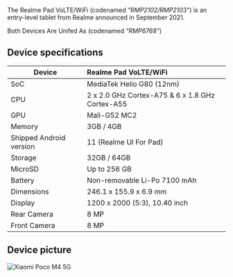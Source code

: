 The Realme Pad VoLTE/WiFi (codenamed _"RMP2102/RMP2103"_) is an entry-level tablet from Realme announced in September 2021.

Both Devices Are Unifed As (codenamed _"RMP6768"_)

## Device specifications

| Device                  | Realme Pad VoLTE/WiFi                                       |
| ----------------------- | :---------------------------------------------------------- |
| SoC                     | MediaTek Helio G80 (12nm)                                   |
| CPU                     | 2 x 2.0 GHz Cortex-A75 & 6 x 1.8 GHz Cortex-A55             |
| GPU                     | Mali-G52 MC2                                                |
| Memory                  | 3GB / 4GB                                                   |
| Shipped Android version | 11 (Realme UI For Pad)                                      |
| Storage                 | 32GB / 64GB                                                 |
| MicroSD                 | Up to 256 GB                                                |
| Battery                 | Non-removable Li-Po 7100 mAh                                |
| Dimensions              | 246.1 x 155.9 x 6.9 mm                                      |
| Display                 | 1200 x 2000 (5:3), 10.40 inch                               |
| Rear Camera             | 8 MP                                                        |
| Front Camera            | 8 MP                                                        |


## Device picture

![Xiaomi Poco M4 5G](https://fdn2.gsmarena.com/vv/pics/realme/realme-pad-2.jpg)

